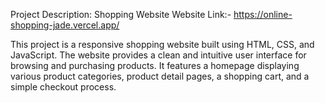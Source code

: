Project Description: Shopping Website
Website Link:- https://online-shopping-jade.vercel.app/ 

This project is a responsive shopping website built using HTML, CSS, and JavaScript. 
The website provides a clean and intuitive user interface for browsing and purchasing products. 
It features a homepage displaying various product categories, product detail pages, a shopping cart, and a simple checkout process.
